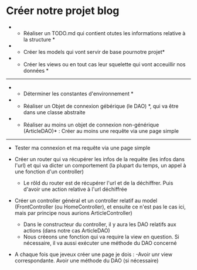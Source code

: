 # Créer notre projet blog 

- * Réaliser un TODO.md qui contient otutes les informations relative à la structure *
- * Créer les models qui vont servir de base pournotre projet*
- * Créer les views ou en tout cas leur squelette qui vont acceuillir nos données *

---

- * Déterminer les constantes d'environnement *
- * Réaliser un Objet de connexion gébérique (le DAO) *, qui va être dans une classe abstraite
- * Réaliser au moins un objet de connexion non-générique (ArticleDAO)* : Créer au moins une requête via une page simple

---

- Tester ma connexion et ma requête via une page simple 
- Créer un router qui va récupérer les infos de la requête (les infos dans l'url) et qui va dicter un comportement (la plupart du temps, un appel à une fonction d'un controller)
    - Le rôld du router est de récupérer l'url et de la déchiffrer. Puis d'avoir une action relative à l'url déchiffrée

- Créer un controller général et un controller relatif au model (FrontController (ou HomeController), et ensuite ce n'est pas le cas ici, mais par principe nous aurions ArticleController)
    - Dans le constructeur du controller, il y aura les  DAO relatifs aux actions (dans notre cas ArticleDAO)
    - Nous créeons une fonction qui va require la view en question. Si nécessaire, il va aussi exécuter une méthode du DAO concerné

- A chaque fois que jeveux créer une page je dois :
    -Avoir unr view correspondante. Avoir une méthode du DAO (si nécessaire)